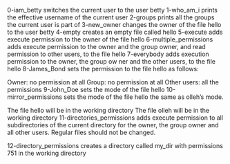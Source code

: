 0-iam_betty switches the current user to the user betty
1-who_am_i prints the effective username of the current user
2-groups prints all the groups the current user is part of
3-new_owner changes the owner of the file hello to the user betty
4-empty creates an empty file called hello
5-execute adds execute permission to the owner of the file hello
6-multiple_permissions adds execute permission to the owner and the group owner, and read permission to other users, to the file hello
7-everybody adds execution permission to the owner, the group ow
ner and the other users, to the file hello
8-James_Bond sets the permission to the file hello as follows:

Owner: no permission at all
Group: no permission at all
Other users: all the permissions
9-John_Doe sets the mode of the file hello
10-mirror_permissions sets the mode of the file hello the same as olleh’s mode.

The file hello will be in the working directory
The file olleh will be in the working directory
11-directories_permissions adds execute permission to all subdirectories of the current directory for the owner, the group owner and all other users. Regular files should not be changed.


12-directory_permissions creates a directory called my_dir with permissions 751 in the working directory
